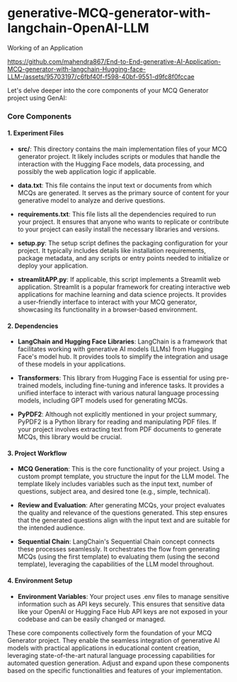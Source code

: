 # generative-MCQ-generator-with-langchain-OpenAI-LLM

Working of an Application

https://github.com/mahendra867/End-to-End-generative-AI-Application-MCQ-generator-with-langchain-Hugging-face-LLM-/assets/95703197/c6fbf40f-f598-40bf-9551-d9fc8f0fccae



Let's delve deeper into the core components of your MCQ Generator project using GenAI:

### Core Components

#### 1. Experiment Files
- **src/**: This directory contains the main implementation files of your MCQ generator project. It likely includes scripts or modules that handle the interaction with the Hugging Face models, data processing, and possibly the web application logic if applicable.

- **data.txt**: This file contains the input text or documents from which MCQs are generated. It serves as the primary source of content for your generative model to analyze and derive questions.

- **requirements.txt**: This file lists all the dependencies required to run your project. It ensures that anyone who wants to replicate or contribute to your project can easily install the necessary libraries and versions.

- **setup.py**: The setup script defines the packaging configuration for your project. It typically includes details like installation requirements, package metadata, and any scripts or entry points needed to initialize or deploy your application.

- **streamlitAPP.py**: If applicable, this script implements a Streamlit web application. Streamlit is a popular framework for creating interactive web applications for machine learning and data science projects. It provides a user-friendly interface to interact with your MCQ generator, showcasing its functionality in a browser-based environment.

#### 2. Dependencies
- **LangChain and Hugging Face Libraries**: LangChain is a framework that facilitates working with generative AI models (LLMs) from Hugging Face's model hub. It provides tools to simplify the integration and usage of these models in your applications.

- **Transformers**: This library from Hugging Face is essential for using pre-trained models, including fine-tuning and inference tasks. It provides a unified interface to interact with various natural language processing models, including GPT models used for generating MCQs.



- **PyPDF2**: Although not explicitly mentioned in your project summary, PyPDF2 is a Python library for reading and manipulating PDF files. If your project involves extracting text from PDF documents to generate MCQs, this library would be crucial.

#### 3. Project Workflow
- **MCQ Generation**: This is the core functionality of your project. Using a custom prompt template, you structure the input for the LLM model. The template likely includes variables such as the input text, number of questions, subject area, and desired tone (e.g., simple, technical).

- **Review and Evaluation**: After generating MCQs, your project evaluates the quality and relevance of the questions generated. This step ensures that the generated questions align with the input text and are suitable for the intended audience.

- **Sequential Chain**: LangChain's Sequential Chain concept connects these processes seamlessly. It orchestrates the flow from generating MCQs (using the first template) to evaluating them (using the second template), leveraging the capabilities of the LLM model throughout.

#### 4. Environment Setup
- **Environment Variables**: Your project uses .env files to manage sensitive information such as API keys securely. This ensures that sensitive data like your OpenAI or Hugging Face Hub API keys are not exposed in your codebase and can be easily changed or managed.


These core components collectively form the foundation of your MCQ Generator project. They enable the seamless integration of generative AI models with practical applications in educational content creation, leveraging state-of-the-art natural language processing capabilities for automated question generation. Adjust and expand upon these components based on the specific functionalities and features of your implementation.
